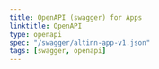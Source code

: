 ```yaml
---
title: OpenAPI (swagger) for Apps
linktitle: OpenAPI
type: openapi
spec: "/swagger/altinn-app-v1.json"
tags: [swagger, openapi]
---
```


